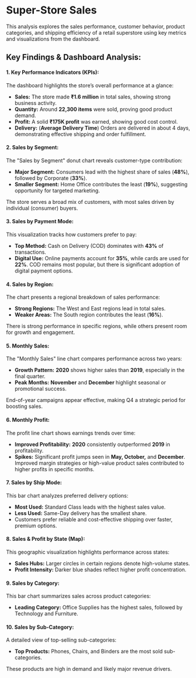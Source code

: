 # Super-Store Sales

This analysis explores the sales performance, customer behavior, product categories, and shipping efficiency of a retail superstore using key metrics and visualizations from the dashboard.

## **Key Findings & Dashboard Analysis:**

#### **1\. Key Performance Indicators (KPIs):**

The dashboard highlights the store’s overall performance at a glance:

*   **Sales:** The store made **₹1.6 million** in total sales, showing strong business activity.
*   **Quantity:** Around **22,300 items** were sold, proving good product demand.
*   **Profit:** A solid **₹175K profit** was earned, showing good cost control.
*   **Delivery:** (**Average Delivery Time**) Orders are delivered in about
4 days, demonstrating effective shipping and order fulfillment.

#### **2\. Sales by Segment:**

The "Sales by Segment" donut chart reveals customer-type contribution:

*   **Major Segment:** Consumers lead with the highest share of sales (**48%**), followed by Corporate (**33%**).
*   **Smaller Segment:** Home Office contributes the least (**19%**), suggesting opportunity for targeted marketing.

The store serves a broad mix of customers, with most sales driven by individual (consumer) buyers.



#### **3\. Sales by Payment Mode:**

This visualization tracks how customers prefer to pay:

*   **Top Method:** Cash on Delivery (COD) dominates with **43%** of transactions.
*   **Digital Use:** Online payments account for **35%**, while cards are used for **22%**.
COD remains most popular, but there is significant adoption of digital payment options.



#### **4\. Sales by Region:**

The chart presents a regional breakdown of sales performance:

*   **Strong Regions:** The West and East regions lead in total sales.
*   **Weaker Areas:** The South region contributes the least (**16%**).

There is strong performance in specific regions, while others present room for growth and engagement.



#### **5\. Monthly Sales:**

 The "Monthly Sales" line chart compares performance across two years:

*   **Growth Pattern:** **2020** shows higher sales than **2019**, especially in the final quarter.
*   **Peak Months:** **November** and **December** highlight seasonal or promotional success.

End-of-year campaigns appear effective, making Q4 a strategic period for boosting sales.



#### **6\. Monthly Profit:**

The profit line chart shows earnings trends over time:

*   **Improved Profitability:** **2020** consistently outperformed **2019** in profitability.
*   **Spikes:** Significant profit jumps seen in **May, October,** and **December**.
Improved margin strategies or high-value product sales contributed to higher profits in specific months.



#### **7\. Sales by Ship Mode:**

This bar chart analyzes preferred delivery options:

*   **Most Used:** Standard Class leads with the highest sales value.
*   **Less Used:** Same-Day delivery has the smallest share.
*   Customers prefer reliable and cost-effective shipping over faster, premium options.



#### **8\. Sales & Profit by State (Map):**

This geographic visualization highlights performance across states:

*   **Sales Hubs:** Larger circles in certain regions denote high-volume states.
*   **Profit Intensity:** Darker blue shades reflect higher profit concentration.



#### **9\. Sales by Category:**

This bar chart summarizes sales across product categories:

*   **Leading Category:** Office Supplies has the highest sales, followed by Technology and Furniture.



#### **10\. Sales by Sub-Category:**

A detailed view of top-selling sub-categories:

*   **Top Products:** Phones, Chairs, and Binders are the most sold sub-categories.

These products are high in demand and likely major revenue drivers.
